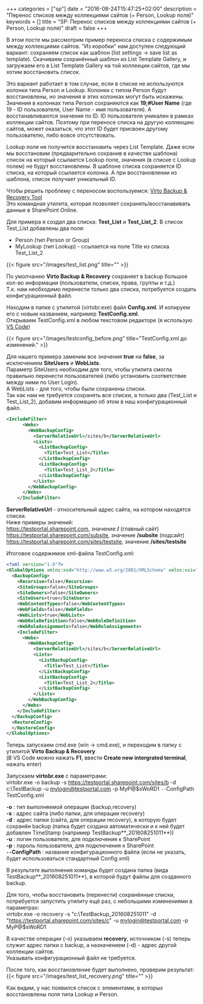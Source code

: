+++
categories = ["sp"]
date = "2016-08-24T15:47:25+02:00"
description = "Перенос списков между коллекциями сайтов (+ Person, Lookup поля)"
keywords = []
title = "SP: Перенос списков между коллекциями сайтов (+ Person, Lookup поля)"
draft = false
+++

В этом посте мы рассмотрим пример переноса списка с содержимым между коллекциями сайтов.
"Из коробки" нам доступен следующий вариант: сохраняем список как шаблон (list settings -> save list as template).
Cкачиваем сохранённый шаблон из List Template Gallery, и загружаем его в List Template Gallery на той
коллекции сайтов, где мы хотим восстановить список. 
<!--more-->
Это вариант работает в том случае, если в списке не используются колонки типа Person и Lookup.
Колонки с типом Person будут восстановлены, но значения в этих колонках могут быть искажены.
Значения в колонках типа Person сохраняются как **19;#User Name** (где 19 - ID пользователя, User Name - имя пользователя).
А восстанавливаются значения по ID. ID пользователя уникален в рамках коллекции сайтов. Поэтому при переносе списка на другую
коллекцию сайтов, может оказаться, что этот ID будет присвоен другому пользователю, либо вовсе отсутствовать.

Lookup поле не получится восстановить через List Template. Даже если мы восстановим (предварительно сохранив в качестве шаблона) 
список на который ссылается Lookup поле, значения (в списке с Lookup полем) не будут восстановлены. В шаблоне списка сохраняется
ID списка, на который ссылается колонка. А при восстановлении из шаблона, список получает уникальный ID.    
 
 Чтобы решить проблему с переноcом воспользуемся: [Virto Backup & Recovery Tool](http://download.virtosoftware.com/utils/Virto.BackupAndRecovery.Cmd.zip)  
 Это командная утилита, которая позволяет сохранять/восстанавивать данные в SharePoint Online.

 Для примера я создал два списка: **Test_List** и **Test_List_2**. В список Test_List добавлены два поля:    
 - Person (тип Person or Group)  
 - MyLookup (тип Lookup) - ссылается на поле Title из списка Test_List_2

{{< figure src="/images/test_list.png" title="" >}}

По умолчанию **Virto Backup & Recovery** сохраняет в backup большое кол-во информации (пользователи, списки, права, группы и т.д.)  
Т.к. нам необходимо перенести только два списка, потребуется создать конфигурационный файл.

Находим в папке с утилитой (virtobr.exe) файл **Config.xml**. И копируем его с новым названием, например **TestConfig.xml**.  
Открываем TestConfig.xml в любом текстовом редакторе (я использую [VS Code](https://code.visualstudio.com))

{{< figure src="/images/testconfig_before.png" title="TestConfig.xml до изменений." >}}

Для нашего примера заменим все значения **true** на **false**, за исключением **SiteUsers** и **WebLists**.  
Параметр SiteUsers необходим для того, чтобы утилита смогла правильно перенести пользователей (либо установить соответствие между ними по User Login).  
А WebLists - для того, чтобы были сохранены списки.  
Так как нам не требуется сохранять все списки, а только два (Test_List и Test_List_2), добавим информацию об этом в наш конфигурационный файл.

```xml
<IncludeFilter>
      <Webs>
        <WebBackupConfig>
          <ServerRelativeUrl>/sites/b</ServerRelativeUrl>
          <Lists>
            <ListBackupConfig>
              <Title>Test_List</Title>
            </ListBackupConfig>
            <ListBackupConfig>
              <Title>Test_List_2</Title>
            </ListBackupConfig>
          </Lists>
        </WebBackupConfig>
      </Webs>
    </IncludeFilter>
``` 

**ServerRelativeUrl** - относительный адрес сайта, на котором находятся списки.  
Ниже примеры значений:  
https://testportal.sharepoint.com, значение **/** (главный сайт)  
https://testportal.sharepoint.com/subsite, значение **/subsite** (подсайт)
https://testportal.sharepoint.com/sites/testsite, значение **/sites/testsite**   

Итоговое содержимое xml-файла TestConfig.xml:
```xml 
<?xml version="1.0"?>
<GlobalOptions xmlns:xsd="http://www.w3.org/2001/XMLSchema" xmlns:xsi="http://www.w3.org/2001/XMLSchema-instance">
  <BackupConfig>
    <Recursive>false</Recursive>
    <SiteGroups>false</SiteGroups>
    <SiteOwners>false</SiteOwners>
    <SiteUsers>true</SiteUsers>
    <WebContentTypes>false</WebContentTypes>
    <WebFields>false</WebFields>
    <WebLists>true</WebLists>
    <WebRoleDefinition>false</WebRoleDefinition>
    <WebRoleAssignments>false</WebRoleAssignments>
    <IncludeFilter>
      <Webs>
        <WebBackupConfig>
          <ServerRelativeUrl>/sites/b</ServerRelativeUrl>
          <Lists>
            <ListBackupConfig>
              <Title>Test_List</Title>
            </ListBackupConfig>
            <ListBackupConfig>
              <Title>Test_List_2</Title>
            </ListBackupConfig>
          </Lists>
        </WebBackupConfig>
      </Webs>
    </IncludeFilter>
  </BackupConfig>
  <RestoreConfig>
  </RestoreConfig>
</GlobalOptions>
```

Теперь запускаем cmd.exe (win -> cmd.exe), и переходим в папку с утилитой **Virto Backup & Recovery**  
(В VS Code можно нажать **F1**, ввести **Create new intergrated terminal**, нажать enter)  

Запускаем **virtobr.exe** с параметрами:     
virtobr.exe -o backup -s https://testportal.sharepoint.com/sites/b -d c:\TestBackup -u mylogin@testportal.com -p MyP@$sWoRD1 `--`ConfigPath TestConfig.xml
    
**-o** : тип выполняемой операции (backup,recovery)  
**-s** : адрес сайта (либо папки, для операции recovery)  
**-d** : адрес папки (сайта, для операции recovery), в которую будет сохранён backup (папка будет создана автоматически и к ней будет добавлен TimeStamp (например TestBackup**_201608251011**))  
**-u** : логин пользователя, для подключения к SharePoint  
**-p** : пароль пользователя, для подключения к SharePoint  
**`--`ConfigPath** : название конфигурационного файла (если не указать, будет использоваться стандартный Config.xml)

В результате выполнения команды будет создана папка (вида TestBackup**_201608251011**), в которой будут файлы
для созданного backup.

Для того, чтобы восстановить (перенести) сохранённые списки, потребуется запустить утилиту ещё раз, с небольшими изменениями в параметрах:  
virtobr.exe -o recovery -s "c:\TestBackup_201608251011" -d "https://testportal.sharepoint.com/sites/c" -u mylogin@testportal.com -p MyP@$sWoRD1

В качестве операции (-o) указываем **recovery**, источником (-s) теперь служит адрес папки с backup, а назначением (-d) - адрес другой коллекции сайтов.  
Указывать конфигурационный файл не требуется.

После того, как восстановление будет выполнено, проверим результат:
{{< figure src="/images/test_list_recovery.png" title="" >}}

Как видим, у нас появился список с элементами, в которых восстановлены поля типа Lookup и Person.  



